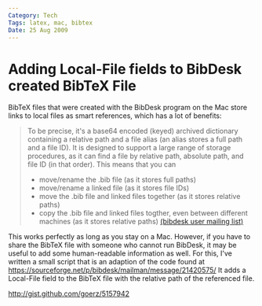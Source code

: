 ```yaml
---
Category: Tech
Tags: latex, mac, bibtex
Date: 25 Aug 2009
---
```


# Adding Local-File fields to BibDesk created BibTeX File

BibTeX files that were created with the BibDesk program on the Mac store links
to local files as smart references, which has a lot of benefits:

> To be precise, it's a base64 encoded (keyed) archived dictionary
> containing a relative path and a file alias (an alias stores a full
> path and a file ID). It is designed to support a large range of
> storage procedures, as it can find a file by relative path, absolute
> path, and file ID (in that order). This means that you can
> - move/rename the .bib file (as it stores full paths)
> - move/rename a linked file (as it stores file IDs)
> - move the .bib file and linked files together (as it stores relative
>   paths)
> - copy the .bib file and linked files togther, even between different
> machines (as it stores relative paths) [(bibdesk user mailing list)][1]

[1]: https://sourceforge.net/p/bibdesk/mailman/message/19986756/

This works perfectly as long as you stay on a Mac. However, if you have to
share the BibTeX file with someone who cannot run BibDesk, it may be useful to
add some human-readable information as well. For this, I've written a small
script that is an adaption of the code found at
<https://sourceforge.net/p/bibdesk/mailman/message/21420575/> It adds a
Local-File field to the BibTeX file with the relative path of the referenced
file.


<http://gist.github.com/goerz/5157942>

<script src="http://gist.github.com/180474.js"> </script>
